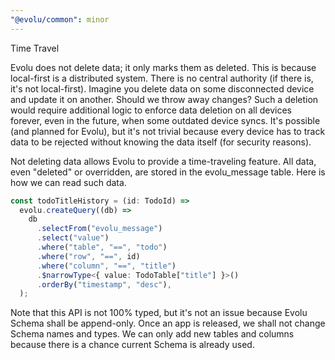 ```yaml
---
"@evolu/common": minor
---
```


Time Travel

Evolu does not delete data; it only marks them as deleted. This is because local-first is a distributed system. There is no central authority (if there is, it's not local-first). Imagine you delete data on some disconnected device and update it on another. Should we throw away changes? Such a deletion would require additional logic to enforce data deletion on all devices forever, even in the future, when some outdated device syncs. It's possible (and planned for Evolu), but it's not trivial because every device has to track data to be rejected without knowing the data itself (for security reasons).

Not deleting data allows Evolu to provide a time-traveling feature. All data, even "deleted" or overridden, are stored in the evolu_message table. Here is how we can read such data.

```ts
const todoTitleHistory = (id: TodoId) =>
  evolu.createQuery((db) =>
    db
      .selectFrom("evolu_message")
      .select("value")
      .where("table", "==", "todo")
      .where("row", "==", id)
      .where("column", "==", "title")
      .$narrowType<{ value: TodoTable["title"] }>()
      .orderBy("timestamp", "desc"),
  );
```

Note that this API is not 100% typed, but it's not an issue because Evolu Schema shall be append-only. Once an app is released, we shall not change Schema names and types. We can only add new tables and columns because there is a chance current Schema is already used.
